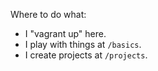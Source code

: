 Where to do what:

- I "vagrant up" here.
- I play with things at `/basics`.
- I create projects at `/projects`.
